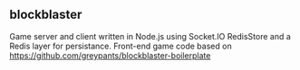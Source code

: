 ## blockblaster

Game server and client written in Node.js using Socket.IO RedisStore and a Redis layer for persistance. Front-end game code based on https://github.com/greypants/blockblaster-boilerplate
